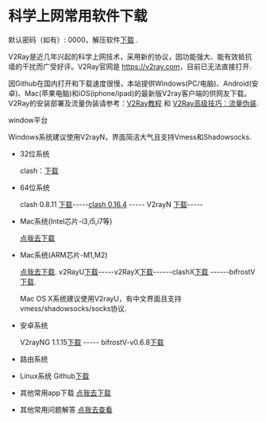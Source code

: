 # 科学上网常用软件下载

默认密码（如有）: 0000，解压软件[下载](https://wwo.lanzoul.com/ik8KH1ryv98b) .

V2Ray是近几年兴起的科学上网技术，采用新的协议，因功能强大、能有效抵抗墙的干扰而广受好评。V2Ray官网是 <https://v2ray.com>，目前已无法直接打开.

因Github在国内打开和下载速度很慢，本站提供Windows(PC/电脑)、Android(安卓)、Mac(苹果电脑)和iOS(iphone/ipad)的最新版V2ray客户端的供网友下载。V2Ray的安装部署及流量伪装请参考：[V2Ray教程](2363) 和 [V2Ray高级技巧：流量伪装](2369).

window平台

Windows系统建议使用V2rayN，界面简洁大气且支持Vmess和Shadowsocks.

- 32位系统
  
  clash：<a target="_blank" href="https://gouziyun.lanzoul.com/ioED508y03ub">下载</a>

- 64位系统
  
  clash 0.8.11 <a target="_blank" href="https://wwo.lanzoul.com/iUhZq1rykuve">下载</a>-----[clash 0.16.4](https://wwo.lanzoul.com/iGWOaveapmh) -----
  V2rayN <a target="_blank" href="https://wwo.lanzoul.com/inBHB1ryumoj">下载</a>-----

- Mac系统(Intel芯片-i3,i5,i7等)
  
  <a target="_blank" href="https://wwu.lanzoul.com/i1vYtveapqb">点我去下载</a>

- Mac系统(ARM芯片-M1,M2)
  
  <a target="_blank" href="https://wwu.lanzoul.com/iuPS50ebtach">点我去下载</a>.
  v2RayU[下载](https://wwo.lanzoul.com/iJzA21ryl5pe)-----v2RayX[下载](https://wwo.lanzoul.com/i72Hl1ryl5hg)------clashX[下载](https://wwo.lanzoul.com/iihOr1ryl5aj)
  ------bifrostV[下载](https://wwo.lanzoul.com/izvuX1ryl2gh).

  Mac OS X系统建议使用V2rayU，有中文界面且支持vmess/shadowsocks/socks协议.
  
- 安卓系统

  V2rayNG 1.1.15[下载](https://wwo.lanzoul.com/iSg3E1ryl2hi) ----- bifrostV-v0.6.8[下载](https://wwo.lanzoul.com/izvuX1ryl2gh)
  
- 路由系统
- Linux系统
  Github[下载](https://github.com/Fndroid/clash_for_windows_pkg/releases)

- 其他常用app下载
  [点我去下载](app)
  
- 其他常用问题解答
  [点我去查看](qa)



<div>
<script src="https://yzf.qq.com/xv/web/static/chat_sdk/yzf_chat.min.js"></script>
  <script>
    //参数说明
    //sign：公司渠道唯一标识，复制即可，无需改动
    //uid：用户唯一标识，如果没有则不填写，默认为空
    //data：用于传递用户信息，最多支持5个，参数名分别为c1,c2,c3,c4,c5；默认为空
    //selector：css选择器(document.querySelector, 如#btnid .chat-btn等)，用于替换默认的常驻客服入口
    //callback(type, data): 回调函数,type表示事件类型， data表示事件相关数据
    //type支持的类型：newmsg有新消息，error云智服页面发生错误， close聊天窗口关闭
    window.yzf && window.yzf.init({
      sign: '37ef9b978673509276159aee1ee5b16016bb00a7169f470d4b84ed0524aeba7594bb1bdd03a8cb0adb62396a58b0ed2ed2f5b8ed',
      uid: '',
      data: {
        c1: '',
        c2: '',
        c3: '',
        c4: '',
        c5: ''
      },
      selector: '',
      callback: function(type, data){}
    })
    //window.yzf.close() 关闭1已打开的回话窗口
</script>
</div>
